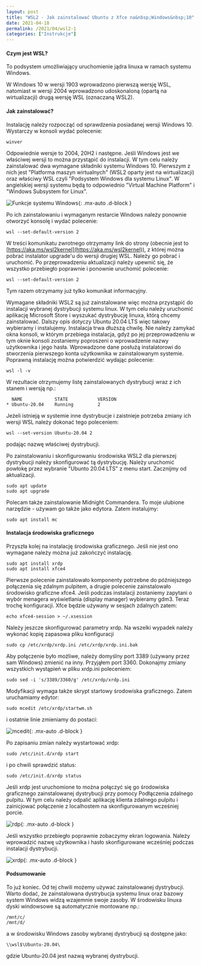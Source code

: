 ```yaml
---
layout: post
title: "WSL2 - Jak zainstalować Ubuntu z Xfce na&nbsp;Windows&nbsp;10"
date: 2021-04-18
permalink: /2021/04/wsl2-1
categories: ["Instrukcje"]
---
```


#### Czym jest WSL?
To podsystem umożliwiający uruchomienie jądra linuxa w ramach systemu Windows.

W Windows 10 w wersji 1903 wprowadzono pierwszą wersję WSL, natomiast w wersji 2004 wprowadzono udoskonaloną (opartą na wirtualizacji) drugą wersję WSL (oznaczaną WSL2).


#### Jak zainstalować?
Instalację należy rozpocząć od sprawdzenia posiadanej wersji Windows 10. Wystarczy w konsoli wydać polecenie:
```console
winver 
```
Odpowiednie wersje to 2004, 20H2 i następne. Jeśli Windows jest we właściwej wersji to można przystąpić do instalacji. W tym celu należy zainstalować dwa wymagane składniki systemu Windows 10. Pierwszym z nich jest "Platforma maszyn wirtualnych" (WSL2 oparty jest na wirtualizacji) oraz właściwy WSL czyli "Podsystem Windows dla systemu Linux". W angielskiej wersji systemu będą to odpowiednio "Virtual Machine Platform" i "Windows Subsystem for Linux".

![Funkcje systemu Windows](/img/p202104/wsz2_01.png){: .mx-auto .d-block }
 
Po ich zainstalowaniu i wymaganym restarcie Windows należy ponownie otworzyć konsolę i wydać polecenie:
```console
wsl --set-default-version 2
```
W treści komunikatu zwrotnego otrzymamy link do strony (obecnie jest to [https://aka.ms/wsl2kernel](https://aka.ms/wsl2kernel)), z której można pobrać instalator upgrade'u do wersji drugiej WSL. Należy go pobrać i uruchomić.
Po przeprowadzeniu aktualizacji należy upewnić się, że wszystko przebiegło poprawnie i ponownie uruchomić polecenie:
```console
wsl --set-default-version 2
```
Tym razem otrzymamy już tylko komunikat informacyjny.

Wymagane składniki WSL2 są już zainstalowane więc można przystąpić do instalacji wybranej dystrybucji systemu linux. W tym celu należy uruchomić aplikację Microsoft Store i wyszukać dystrybucję linuxa, którą chcemy zainstalować. Dalszy opis dotyczy Ubuntu 20.04 LTS więc takowy wybieramy i instalujemy.
Instalacja trwa dłuższą chwilę. Nie należy zamykać okna konsoli, w którym przebiega instalacja, gdyż po jej przeprowadzeniu w tym oknie konsoli zostaniemy poproszeni o wprowadzenie nazwy użytkownika i jego hasła. Wprowadzone dane posłużą instalatorowi do stworzenia pierwszego konta użytkownika w zainstalowanym systemie.
Poprawną instalację można potwierdzić wydając polecenie:
```console
wsl -l -v
```
W rezultacie otrzymujemy listę zainstalowanych dystrybucji wraz z ich stanem i wersją np.:
```console
  NAME            STATE           VERSION
* Ubuntu-20.04    Running         2
```
Jeżeli istnieją w systemie inne dystrybucje i zaistnieje potrzeba zmiany ich wersji WSL należy dokonać tego poleceniem:
```console
wsl --set-version Ubuntu-20.04 2
```
podając nazwę właściwej dystrybucji.

Po zainstalowaniu i skonfigurowaniu środowiska WSL2 dla pierwszej dystrybucji należy skonfigurować tą dystrybucję. Należy uruchomić powłokę przez wybranie "Ubunto 20.04 LTS" z menu start.
Zacznijmy od aktualizacji.
```console
sudo apt update
sudo apt upgrade 
```
Polecam także zainstalowanie Midnight Commandera. To moje ulubione narzędzie - używam go także jako edytora. Zatem instalujmy:
```console
sudo apt install mc
```


#### Instalacja środowiska graficznego
Przyszła kolej na instalację środowiska graficznego. Jeśli nie jest ono wymagane należy można już zakończyć instalację.
```console
sudo apt install xrdp
sudo apt install xfce4
```
Pierwsze polecenie zainstalowało komponenty potrzebne do późniejszego połączenia się zdalnym pulpitem, a drugie polecenie zainstalowało środowisko graficzne xfce4. Jeśli podczas instalacji zostaniemy zapytani o wybór menagera wyświetlania (display manager) wybieramy gdm3.
Teraz trochę konfiguracji. Xfce będzie używany w sesjach zdalnych zatem:
```console
echo xfce4-session > ~/.xsession
```
Należy jeszcze skonfigurować parametry xrdp. Na wszelki wypadek należy wykonać kopię zapasowa pliku konfiguracji
```console
sudo cp /etc/xrdp/xrdp.ini /etc/xrdp/xrdp.ini.bak
```
Aby połączenie było możliwe, należy domyślny port 3389 (używany przez sam Windows) zmienić na inny. Przyjąłem port 3360. Dokonajmy zmiany wszystkich wystąpień w pliku xrdp.ini poleceniem:
```console
sudo sed -i 's/3389/3360/g' /etc/xrdp/xrdp.ini
```
Modyfikacji wymaga także skrypt startowy środowiska graficznego. Zatem uruchamiamy edytor:
```console
sudo mcedit /etc/xrdp/startwm.sh 
```
i ostatnie linie zmieniamy do postaci:
 
![mcedit](/img/p202104/wsz2_02.png){: .mx-auto .d-block }
 
Po zapisaniu zmian należy wystartować xrdp: 
```console
sudo /etc/init.d/xrdp start 
```
i po chwili sprawdzić status:
```console
sudo /etc/init.d/xrdp status
```
Jeśli xrdp jest uruchomione to można połączyć się go środowiska graficznego zainstalowanej dystrybucji przy pomocy Podłączenia zdalnego pulpitu. W tym celu należy odpalić aplikację klienta zdalnego pulpitu i zainicjować połączenie z localhostem na skonfigurowanym wcześniej porcie.
 
![rdp](/img/p202104/wsz2_03.png){: .mx-auto .d-block }

Jeśli wszystko przebiegło poprawnie zobaczymy ekran logowania. Należy wprowadzić nazwę użytkownika i hasło skonfigurowane wcześniej podczas instalacji dystrybucji.
 
![xrdp](/img/p202104/wsz2_04.png){: .mx-auto .d-block }


#### Podsumowanie
To już koniec. Od tej chwili możemy używać zainstalowanej dystrybucji. Warto dodać, że zainstalowana dystrybucja systemu linux oraz bazowy system Windows widzą wzajemnie swoje zasoby. W środowisku linuxa dyski windowsowe są automatycznie montowane np.:
```console
/mnt/c/
/mnt/d/
```
a w środowisku Windows zasoby wybranej dystrybucji są dostępne jako:
```console
\\wsl$\Ubuntu-20.04\
```
gdzie Ubuntu-20.04 jest nazwą wybranej dystrybucji.

